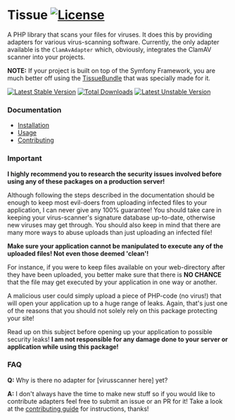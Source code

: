 # Tissue [![License](https://poser.pugx.org/simonberger/tissue/license.svg)](https://packagist.org/packages/simonberger/tissue)

A PHP library that scans your files for viruses. It does this by providing adapters for various virus-scanning software.
Currently, the only adapter available is the `ClamAvAdapter` which, obviously, integrates the ClamAV scanner into your projects.

**NOTE:** If your project is built on top of the Symfony Framework, you are much better off using the [TissueBundle](https://github.com/cleentfaar/CLTissueBundle)
that was specially made for it.

[![Latest Stable Version](https://poser.pugx.org/simonberger/tissue/v/stable.svg)](https://packagist.org/packages/simonberger/tissue)
[![Total Downloads](https://poser.pugx.org/simonberger/tissue/downloads.svg)](https://packagist.org/packages/simonberger/tissue)
[![Latest Unstable Version](https://poser.pugx.org/simonberger/tissue/v/unstable.svg)](https://packagist.org/packages/simonberger/tissue)


### Documentation

- [Installation](Resources/doc/installation.md)
- [Usage](Resources/doc/usage.md)
- [Contributing](Resources/doc/contributing.md)


### Important

**I highly recommend you to research the security issues involved before using any of these packages on a production server!**

Although following the steps described in the documentation should be enough to keep most evil-doers from uploading infected
files to your application, I can never give any 100% guarantee! You should take care in keeping your virus-scanner's signature
database up-to-date, otherwise new viruses may get through. You should also keep in mind that there are many more ways to
abuse uploads than just uploading an infected file!

**Make sure your application cannot be manipulated to execute any of the uploaded files! Not even those deemed 'clean'!**

For instance, if you were to keep files available on your web-directory after they have been uploaded, you better
make sure that there is **NO CHANCE** that the file may get executed by your application in one way or another.

A malicious user could simply upload a piece of PHP-code (no virus!) that will open your application up to a huge range
of leaks. Again, that's just one of the reasons that you should not solely rely on this package protecting your site!

Read up on this subject before opening up your application to possible security leaks! **I am not responsible for
any damage done to your server or application while using this package!**


### FAQ

**Q:** Why is there no adapter for [virusscanner here] yet?

**A:** I don't always have the time to make new stuff so if you would like to contribute adapters feel free to submit
an issue or an PR for it! Take a look at the [contributing guide](Resources/doc/contributing.md) for instructions, thanks!
